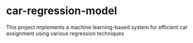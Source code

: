 # car-regression-model
This project implements a machine learning-based system for efficient car assignment using various regression techniques
